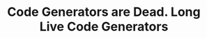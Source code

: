 ---
format: In-person
level: Everyone
title: "Code Generators are Dead. Long Live Code Generators"
speakers:
- _participants/chris-mccord.md
published: true

---